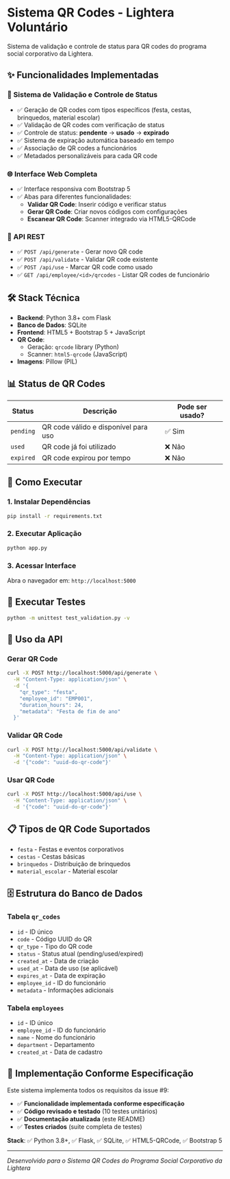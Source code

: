 # Sistema QR Codes - Lightera Voluntário

Sistema de validação e controle de status para QR codes do programa social corporativo da Lightera.

## ✨ Funcionalidades Implementadas

### 🔧 Sistema de Validação e Controle de Status
- ✅ Geração de QR codes com tipos específicos (festa, cestas, brinquedos, material escolar)
- ✅ Validação de QR codes com verificação de status
- ✅ Controle de status: **pendente** → **usado** → **expirado**
- ✅ Sistema de expiração automática baseado em tempo
- ✅ Associação de QR codes a funcionários
- ✅ Metadados personalizáveis para cada QR code

### 🌐 Interface Web Completa
- ✅ Interface responsiva com Bootstrap 5
- ✅ Abas para diferentes funcionalidades:
  - **Validar QR Code**: Inserir código e verificar status
  - **Gerar QR Code**: Criar novos códigos com configurações
  - **Escanear QR Code**: Scanner integrado via HTML5-QRCode

### 🔗 API REST
- ✅ `POST /api/generate` - Gerar novo QR code
- ✅ `POST /api/validate` - Validar QR code existente
- ✅ `POST /api/use` - Marcar QR code como usado
- ✅ `GET /api/employee/<id>/qrcodes` - Listar QR codes de funcionário

## 🛠️ Stack Técnica

- **Backend**: Python 3.8+ com Flask
- **Banco de Dados**: SQLite
- **Frontend**: HTML5 + Bootstrap 5 + JavaScript
- **QR Code**: 
  - Geração: `qrcode` library (Python)
  - Scanner: `html5-qrcode` (JavaScript)
- **Imagens**: Pillow (PIL)

## 📊 Status de QR Codes

| Status | Descrição | Pode ser usado? |
|--------|-----------|-----------------|
| `pending` | QR code válido e disponível para uso | ✅ Sim |
| `used` | QR code já foi utilizado | ❌ Não |
| `expired` | QR code expirou por tempo | ❌ Não |

## 🚀 Como Executar

### 1. Instalar Dependências
```bash
pip install -r requirements.txt
```

### 2. Executar Aplicação
```bash
python app.py
```

### 3. Acessar Interface
Abra o navegador em: `http://localhost:5000`

## 🧪 Executar Testes

```bash
python -m unittest test_validation.py -v
```

## 📝 Uso da API

### Gerar QR Code
```bash
curl -X POST http://localhost:5000/api/generate \
  -H "Content-Type: application/json" \
  -d '{
    "qr_type": "festa", 
    "employee_id": "EMP001", 
    "duration_hours": 24,
    "metadata": "Festa de fim de ano"
  }'
```

### Validar QR Code
```bash
curl -X POST http://localhost:5000/api/validate \
  -H "Content-Type: application/json" \
  -d '{"code": "uuid-do-qr-code"}'
```

### Usar QR Code
```bash
curl -X POST http://localhost:5000/api/use \
  -H "Content-Type: application/json" \
  -d '{"code": "uuid-do-qr-code"}'
```

## 📋 Tipos de QR Code Suportados

- `festa` - Festas e eventos corporativos
- `cestas` - Cestas básicas
- `brinquedos` - Distribuição de brinquedos
- `material_escolar` - Material escolar

## 🗄️ Estrutura do Banco de Dados

### Tabela `qr_codes`
- `id` - ID único
- `code` - Código UUID do QR
- `qr_type` - Tipo do QR code
- `status` - Status atual (pending/used/expired)
- `created_at` - Data de criação
- `used_at` - Data de uso (se aplicável)
- `expires_at` - Data de expiração
- `employee_id` - ID do funcionário
- `metadata` - Informações adicionais

### Tabela `employees`
- `id` - ID único
- `employee_id` - ID do funcionário
- `name` - Nome do funcionário
- `department` - Departamento
- `created_at` - Data de cadastro

## 🎯 Implementação Conforme Especificação

Este sistema implementa todos os requisitos da issue #9:

- ✅ **Funcionalidade implementada conforme especificação**
- ✅ **Código revisado e testado** (10 testes unitários)
- ✅ **Documentação atualizada** (este README)
- ✅ **Testes criados** (suite completa de testes)

**Stack**: ✅ Python 3.8+, ✅ Flask, ✅ SQLite, ✅ HTML5-QRCode, ✅ Bootstrap 5

---

*Desenvolvido para o Sistema QR Codes do Programa Social Corporativo da Lightera*